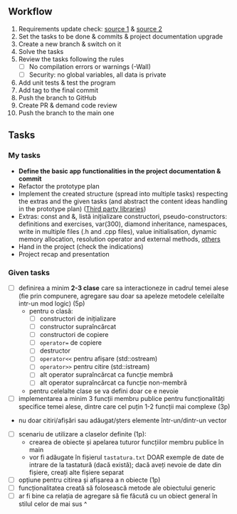 ## Workflow
1. Requirements update check: [source 1](https://github.com/Ionnier/poo/tree/main) & [source 2](https://github.com/Ionnier/oop-template)
2. Set the tasks to be done & commits & project documentation upgrade
3. Create a new branch & switch on it
4. Solve the tasks
5. Review the tasks following the rules
    - [ ] No compilation errors or warnings (-Wall)
    - [ ] Security: no global variables, all data is private
6. Add unit tests & test the program
7. Add tag to the final commit
8. Push the branch to GitHub
9. Create PR & demand code review
10. Push the branch to the main one

## Tasks
### My tasks
- **Define the basic app functionalities in the project documentation & commit**
- Refactor the prototype plan
- Implement the created structure (spread into multiple tasks) respecting the extras and the given tasks (and abstract the content ideas handling in the prototype plan) ([Third party libraries](https://github.com/fffaraz/awesome-cpp?tab=readme-ov-file))
- Extras: const and &, listă inițializare constructori, pseudo-constructors: definitions and exercises, var(300), diamond inheritance, namespaces, write in multiple files (.h and .cpp files), value initialisation, dynamic memory allocation, resolution operator and external methods, [others](https://github.com/Ionnier/poo/blob/main/labs/L02/README.md)
- Hand in the project (check the indications)
- Project recap and presentation

### Given tasks
- [ ] definirea a minim **2-3 clase** care sa interactioneze in cadrul temei alese (fie prin compunere, agregare sau doar sa apeleze metodele celeilalte intr-un mod logic) (5p)
    - pentru o clasă:
        - [ ] constructori de inițializare
        - [ ] constructor supraîncărcat
        - [ ] constructori de copiere
        - [ ] `operator=` de copiere
        - [ ] destructor
        - [ ] `operator<<` pentru afișare (std::ostream)
        - [ ] `operator>>` pentru citire (std::istream)
        - [ ] alt operator supraîncărcat ca funcție membră
        - [ ] alt operator supraîncărcat ca funcție non-membră
    - pentru celelalte clase se va defini doar ce e nevoie
- [ ] implementarea a minim 3 funcții membru publice pentru funcționalități specifice temei alese, dintre care cel puțin 1-2 funcții mai complexe (3p)
- nu doar citiri/afișări sau adăugat/șters elemente într-un/dintr-un vector
- [ ] scenariu de utilizare a claselor definite (1p):
    - crearea de obiecte și apelarea tuturor funcțiilor membru publice în main
    - vor fi adăugate în fișierul `tastatura.txt` DOAR exemple de date de intrare de la tastatură (dacă există); dacă aveți nevoie de date din fișiere, creați alte fișiere separat
- [ ] opțiune pentru citirea și afișarea a n obiecte (1p)
- [ ] funcționalitatea creată să folosească metode ale obiectului generic
- [ ] ar fi bine ca relația de agregare să fie făcută cu un obiect general în stilul celor de mai sus ^
